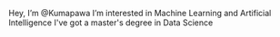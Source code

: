   Hey, I’m @Kumapawa
  I’m interested in Machine Learning and Artificial Intelligence
  I've got a master's degree in Data Science
